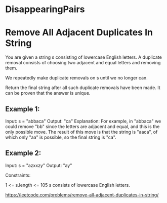 # DisappearingPairs

# Remove All Adjacent Duplicates In String

You are given a string s consisting of lowercase English letters. A duplicate removal consists of choosing two adjacent and equal letters and removing them.

We repeatedly make duplicate removals on s until we no longer can.

Return the final string after all such duplicate removals have been made. It can be proven that the answer is unique.


## Example 1:

Input: s = "abbaca"
Output: "ca"
Explanation: 
For example, in "abbaca" we could remove "bb" since the letters are adjacent and equal, and this is the only possible move.  The result of this move is that the string is "aaca", of which only "aa" is possible, so the final string is "ca".

## Example 2:

Input: s = "azxxzy"
Output: "ay"
 

Constraints:

1 <= s.length <= 105
s consists of lowercase English letters.


https://leetcode.com/problems/remove-all-adjacent-duplicates-in-string/
